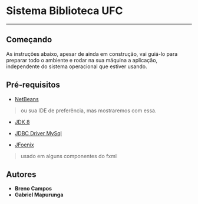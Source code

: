 # Sistema Biblioteca UFC
---
## Começando
As instruções abaixo, apesar de ainda em construção, vai guiá-lo para preparar todo o ambiente e rodar na sua máquina a aplicação, independente do sistema operacional que estiver usando.

## Pré-requisitos
* [NetBeans](https://netbeans.org/downloads/)
> ou sua IDE de preferência, mas mostraremos com essa.
* [JDK 8](https://www.oracle.com/technetwork/java/javase/downloads/jdk8-downloads-2133151.html)

* [JDBC Driver MySql](https://dev.mysql.com/downloads/connector/j/)

* [JFoenix](https://github.com/jfoenixadmin/JFoenix) 
> usado em alguns componentes do fxml


## Autores
* **Breno Campos**
* **Gabriel Mapurunga**

<!-- talvez tenha que adicionar o FontAwesoneFX -->